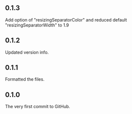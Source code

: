 ## 0.1.3

Add option of "resizingSeparatorColor" and reduced default "resizingSeparatorWidth" to 1.9

## 0.1.2

Updated version info.

## 0.1.1

Formatted the files.

## 0.1.0

The very first commit to GitHub.
